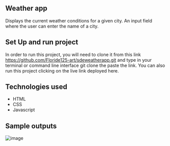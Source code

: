 ## Weather app

Displays the current weather conditions for a given city. An input field where the user can enter the name of a city.

## Set Up and run project

In order to run this project, you will need to clone it from this link https://github.com/Floride125-art/sdeweatherapp.git and type in your terminal or command line interface git clone the paste the link.
You can also run this project clicking on the live link deployed here.

## Technologies used
* HTML
* CSS
* Javascript

## Sample outputs
![image](https://github.com/Floride125-art/sdeweatherapp/assets/71024941/861b1f0a-6294-4c9f-af7a-b96a02171e7e)
